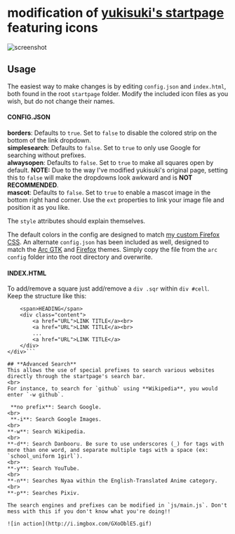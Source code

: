 modification of [yukisuki's startpage](https://github.com/yukisuki/startpage/) featuring icons
====

![screenshot](http://i.imgbox.com/qxVNBi0S.png)


## **Usage**
The easiest way to make changes is by editing `config.json` and `index.html`, both found in the root `startpage` folder. Modify the included icon files as you wish, but do not change their names.

#### **CONFIG.JSON**
 **borders**: Defaults to `true`. Set to `false` to disable the colored strip on the bottom of the link dropdown.
<br>
 **simplesearch**: Defaults to `false`. Set to `true` to only use Google for searching without prefixes.
<br>
**alwaysopen**: Defaults to `false`. Set to `true` to make all squares open by default. **NOTE:** Due to the way I've modified yukisuki's original page, setting this to `false` will make the dropdowns look awkward and is **NOT RECOMMENDED**.
<br>
**mascot**: Defaults to `false`. Set to `true` to enable a mascot image in the bottom right hand corner. Use the `ext` properties to link your image file and position it as you like.

The `style` attributes should explain themselves.

The default colors in the config are designed to match [my custom Firefox CSS](https://github.com/Esjitu/firefox). An alternate `config.json` has been included as well, designed to match the [Arc GTK](https://github.com/horst3180/arc-theme) and [Firefox](https://github.com/horst3180/arc-firefox-theme) themes. Simply copy the file from the `arc config` folder into the root directory and overwrite.

#### **INDEX.HTML**
To add/remove a square just add/remove a `div .sqr` within `div #cell`.<br>
Keep the structure like this:

```<div class="sqr">
    <span>HEADING</span>
    <div class="content">
        <a href="URL">LINK TITLE</a><br>
        <a href="URL">LINK TITLE</a><br>
        ...
        <a href="URL">LINK TITLE</a>
    </div>
</div>```

## **Advanced Search**
This allows the use of special prefixes to search various websites directly through the startpage's search bar.
<br>
For instance, to search for `github` using **Wikipedia**, you would enter `-w github`.

 **no prefix**: Search Google.
<br>
 **-i**: Search Google Images.
<br>
**-w**: Search Wikipedia.
<br>
**-d**: Search Danbooru. Be sure to use underscores (_) for tags with more than one word, and separate multiple tags with a space (ex: `school_uniform 1girl`).
<br>
**-y**: Search YouTube.
<br>
**-n**: Searches Nyaa within the English-Translated Anime category.
<br>
**-p**: Searches Pixiv.

The search engines and prefixes can be modified in `js/main.js`. Don't mess with this if you don't know what you're doing!!

![in action](http://i.imgbox.com/GXoOblE5.gif)
